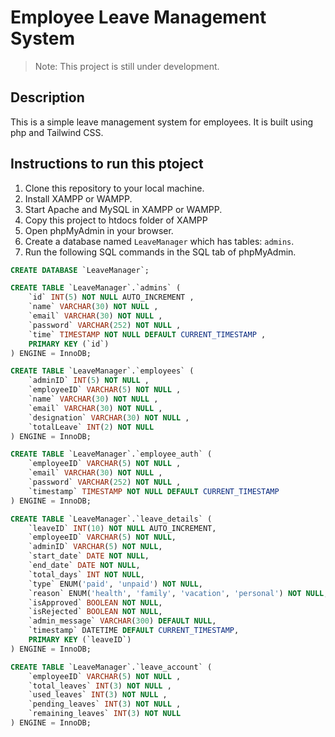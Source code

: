 # Employee Leave Management System
>Note: This project is still under development.

## Description
This is a simple leave management system for employees. It is built using php and Tailwind CSS.

## Instructions to run this ptoject
1. Clone this repository to your local machine.
2. Install XAMPP or WAMPP.
3. Start Apache and MySQL in XAMPP or WAMPP.
4. Copy this project to htdocs folder of XAMPP
5. Open phpMyAdmin in your browser.
6. Create a database named `LeaveManager` which has tables: `admins`.
7. Run the following SQL commands in the SQL tab of phpMyAdmin.
```sql
CREATE DATABASE `LeaveManager`;

CREATE TABLE `LeaveManager`.`admins` (
    `id` INT(5) NOT NULL AUTO_INCREMENT , 
    `name` VARCHAR(30) NOT NULL , 
    `email` VARCHAR(30) NOT NULL , 
    `password` VARCHAR(252) NOT NULL , 
    `time` TIMESTAMP NOT NULL DEFAULT CURRENT_TIMESTAMP , 
    PRIMARY KEY (`id`)
) ENGINE = InnoDB;

CREATE TABLE `LeaveManager`.`employees` (
    `adminID` INT(5) NOT NULL , 
    `employeeID` VARCHAR(5) NOT NULL , 
    `name` VARCHAR(30) NOT NULL , 
    `email` VARCHAR(30) NOT NULL , 
    `designation` VARCHAR(30) NOT NULL , 
    `totalLeave` INT(2) NOT NULL 
) ENGINE = InnoDB;

CREATE TABLE `LeaveManager`.`employee_auth` (
    `employeeID` VARCHAR(5) NOT NULL , 
    `email` VARCHAR(30) NOT NULL , 
    `password` VARCHAR(252) NOT NULL , 
    `timestamp` TIMESTAMP NOT NULL DEFAULT CURRENT_TIMESTAMP 
) ENGINE = InnoDB;

CREATE TABLE `LeaveManager`.`leave_details` (
    `leaveID` INT(10) NOT NULL AUTO_INCREMENT,
    `employeeID` VARCHAR(5) NOT NULL,
    `adminID` VARCHAR(5) NOT NULL,
    `start_date` DATE NOT NULL,
    `end_date` DATE NOT NULL,
    `total_days` INT NOT NULL,
    `type` ENUM('paid', 'unpaid') NOT NULL,
    `reason` ENUM('health', 'family', 'vacation', 'personal') NOT NULL,
    `isApproved` BOOLEAN NOT NULL,
    `isRejected` BOOLEAN NOT NULL,
    `admin_message` VARCHAR(300) DEFAULT NULL,
    `timestamp` DATETIME DEFAULT CURRENT_TIMESTAMP,
    PRIMARY KEY (`leaveID`)
) ENGINE = InnoDB;

CREATE TABLE `LeaveManager`.`leave_account` (
    `employeeID` VARCHAR(5) NOT NULL , 
    `total_leaves` INT(3) NOT NULL , 
    `used_leaves` INT(3) NOT NULL , 
    `pending_leaves` INT(3) NOT NULL , 
    `remaining_leaves` INT(3) NOT NULL 
) ENGINE = InnoDB;


```


